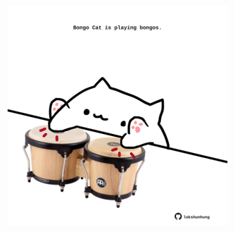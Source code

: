 <!-- built at 06/12/2023, 10:00:39 UTC -->
<p align="center">
  <img width="500" height="500" src="./ReadmeImage.svg">
</p>
